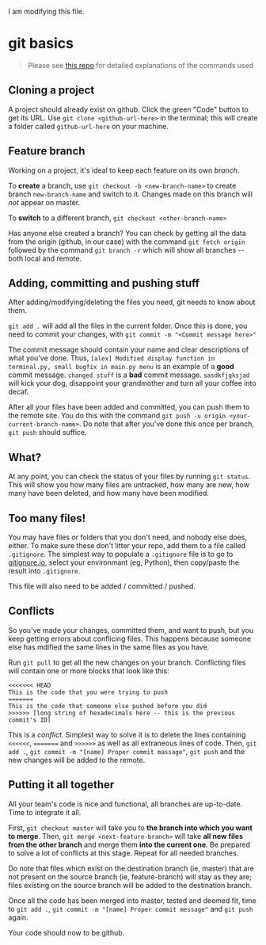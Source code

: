 I am modifying this file.


# git basics

> Please see [this repo](https://github.com/Stuff-for-CodeCool/git-github-presentation/tree/advanced) for detailed explanations of the commands used

## Cloning a project

A project should already exist on github. Click the green "Code" button to get its URL. Use `git clone <github-url-here>` in the terminal; this will create a folder called `github-url-here` on your machine.

## Feature branch

Working on a project, it's ideal to keep each feature on its own *branch*.

To **create** a branch, use `git checkout -b <new-branch-name>` to create branch `new-branch-name` and switch to it. Changes made on this branch will *not* appear on master.

To **switch** to a different branch, `git checkout <other-branch-name>`

Has anyone else created a branch? You can check by getting all the data from the origin (github, in our case) with the command `git fetch origin` followed by the command `git branch -r` which will show all branches -- both local and remote.

## Adding, committing and pushing stuff

After adding/modifying/deleting the files you need, git needs to know about them.

`git add .` will add all the files in the current folder. Once this is done, you need to commit your changes, with `git commit -m "<Commit message here>"`

The commit message should contain your name and clear descriptions of what you've done. Thus, `[alex] Modified display function in terminal.py, small bugfix in main.py menu` is an example of a  **good** commit message. `changed stuff` is a **bad** commit message. `sasdkfjgksjad` will kick your dog, disappoint your grandmother and turn all your coffee into decaf.

After all your files have been added and committed, you can push them to the remote site. You do this with the command `git push -u origin <your-current-branch-name>`. Do note that after you've done this once per branch, `git push` should suffice.

## What?

At any point, you can check the status of your files by running `git status`. This will show you how many files are untracked, how many are new, how many have been deleted, and how many have been modified.

## Too many files!

You may have files or folders that you don't need, and nobody else does, either. To make sure these don't litter your repo, add them to a file called `.gitignore`. The simplest way to populate a `.gitignore` file is to go to [gitignore.io](https://gitignore.io/), select your environmant (eg, Python), then copy/paste the result into `.gitignore`.

This file will also need to be added / committed / pushed.

## Conflicts

So you've made your changes, committed them, and want to push, but you keep getting errors about conflicing files. This happens because someone else has mdified the same lines in the same files as you have.

Run `git pull` to get all the new changes on your branch. Conflicting files will contain one or more blocks that look like this:

```
<<<<<<< HEAD
This is the code that you were trying to push
=======
This is the code that someone else pushed before you did
>>>>>> [long string of hexadecimals here -- this is the previous commit's ID]
```

This is a *conflict*. Simplest way to solve it is to delete the lines containing `<<<<<<`, `=======` and `>>>>>>` as well as all extraneous lines of code. Then, `git add .`, `git commit -m "[name] Proper commit massage"`, `git push` and the new changes will be added to the remote.

## Putting it all together

All your team's code is nice and functional, all branches are up-to-date. Time to integrate it all.

First, `git checkout master` will take you to **the branch into which you want to merge**. Then, `git merge <next-feature-branch>` will take **all new files from the other branch** and merge them **into the current one**. Be prepared to solve a lot of conflicts at this stage. Repeat for all needed branches.

Do note that files which exist on the destination branch (ie, master) that are not present on the source branch (ie, feature-branch) will stay as they are; files existing on the source branch will be added to the destination branch.

Once all the code has been merged into master, tested and deemed fit, time to `git add .`, `git commit -m "[name] Proper commit message"` and `git push` again.

Your code should now to be github.
